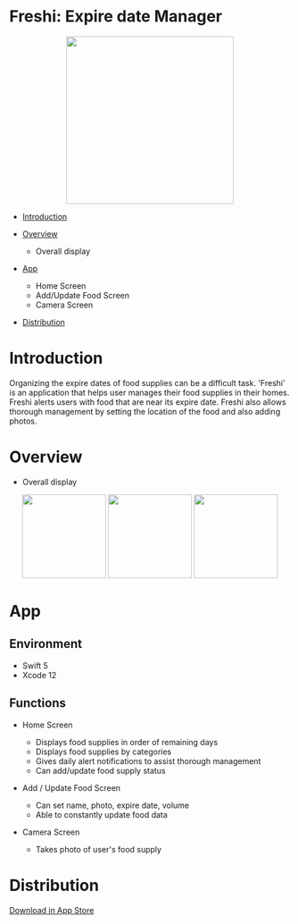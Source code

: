# Freshi: Expire date Manager

<div>
    <p align = "center">
	<img width = "300" src = "https://user-images.githubusercontent.com/61009055/125378843-6c038100-e3ca-11eb-9d73-123ceca583e3.png">
    </p>
</div>

* [Introduction](https://github.com/gjwlsdnr0115/Freshi-App#Introduction)

* [Overview](https://github.com/gjwlsdnr0115/Freshi-App#Overview)
  * Overall display
* [App](https://github.com/gjwlsdnr0115/Freshi-App#App)

  * Home Screen
  * Add/Update Food Screen
  * Camera Screen

* [Distribution](https://github.com/gjwlsdnr0115/Freshi-App#Distribution)


# Introduction

Organizing the expire dates of food supplies can be a difficult task. 'Freshi' is an application that helps user manages their food supplies in their homes. Freshi alerts users with food that are near its expire date. Freshi also allows thorough management by setting the location of the food and also adding photos. 


# Overview 

- Overall display

<div>
    <p align = "center">
	<img width = "150" src = "https://user-images.githubusercontent.com/61009055/125378327-812be000-e3c9-11eb-8c32-83ee9c1fdfbc.png">
  <img width = "150" src = "https://user-images.githubusercontent.com/61009055/125378378-96087380-e3c9-11eb-8508-2715c7e87ee0.png">
  <img width = "150" src = "https://user-images.githubusercontent.com/61009055/125378384-999bfa80-e3c9-11eb-8309-76b7deea37d7.png">
    </p>
</div>


# App

## Environment
- Swift 5
- Xcode 12


## Functions

- Home Screen

  - Displays food supplies in order of remaining days
  - Displays food supplies by categories
  - Gives daily alert notifications to assist thorough management
  - Can add/update food supply status

- Add / Update Food Screen

  - Can set name, photo, expire date, volume
  - Able to constantly update food data

- Camera Screen

  - Takes photo of user's food supply

# Distribution

[Download in App Store](https://apps.apple.com/kr/app/%ED%94%84%EB%A0%88%EC%8B%9C-%EB%83%89%EC%9E%A5%EA%B3%A0-%EA%B4%80%EB%A6%AC-%EC%95%B1/id1576215603)